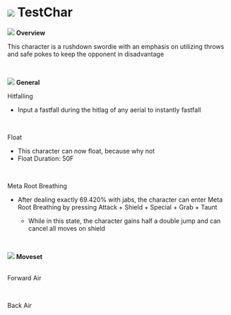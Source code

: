 # ![](../../images/Stock_Ike.png) TestChar

<meta name="viewport" content="width=device-width; initial-scale=1.0;">
<link rel="stylesheet" type="text/css" href="../../style.css">

![](../../images/SmashBall.png) <b>Overview</b>
<p class="info">This character is a rushdown swordie with an emphasis on utilizing throws and safe pokes to keep the opponent in disadvantage</p>
<br>

![](../../images/SmashBall.png) <b>General</b>
<p class="info_header">Hitfalling</p>
<ul>
  <li>Input a fastfall during the hitlag of any aerial to instantly fastfall</li>
</ul>
<br>
<p class="info_header">Float</p>
<ul>
  <li>This character can now float, because why not</li>
  <li>Float Duration: 50F</li>
</ul>
<br>
<p class="info_header">Meta Root Breathing</p>
<ul>
  <li>After dealing exactly 69.420% with jabs, the character can enter Meta Root Breathing by pressing Attack + Shield + Special + Grab + Taunt</li>
  <ul>
    <li>While in this state, the character gains half a double jump and can cancel all moves on shield</li>
  </ul>
</ul>
<br>

![](../../images/SmashBall.png) <b>Moveset</b>
<br><br>
<p>Forward Air</p>
<div class="charTable">
</div>
<br>
<p>Back Air</p>
<div class="charTable">
</div>

<script src="https://ajax.googleapis.com/ajax/libs/jquery/3.6.3/jquery.min.js"></script>
<script src="../js/arrow.js">
</script>
<script type="text/javascript" src="../js/pagebackend.js">
</script>
<script type="text/javascript">
  importFile("./../testing/testdata.json");
</script>